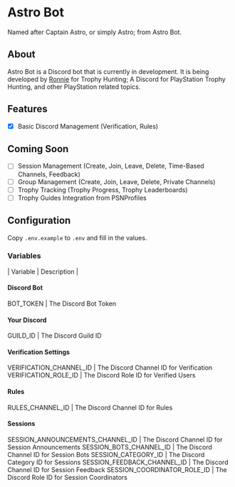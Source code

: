 # Astro Bot
Named after Captain Astro, or simply Astro; from Astro Bot. 

## About
Astro Bot is a Discord bot that is currently in development. It is being developed by [Ronnie](https://github.com/Ronniie) for Trophy Hunting; A Discord for PlayStation Trophy Hunting, and other PlayStation related topics.

## Features
- [x] Basic Discord Management (Verification, Rules)

## Coming Soon
- [ ] Session Management (Create, Join, Leave, Delete, Time-Based Channels, Feedback)
- [ ] Group Management (Create, Join, Leave, Delete, Private Channels)
- [ ] Trophy Tracking (Trophy Progress, Trophy Leaderboards)
- [ ] Trophy Guides Integration from PSNProfiles

## Configuration
Copy `.env.example` to `.env` and fill in the values.

### Variables
| Variable | Description |
#### Discord Bot
BOT_TOKEN | The Discord Bot Token

#### Your Discord
GUILD_ID | The Discord Guild ID

#### Verification Settings
VERIFICATION_CHANNEL_ID | The Discord Channel ID for Verification
VERIFICATION_ROLE_ID | The Discord Role ID for Verified Users

#### Rules
RULES_CHANNEL_ID | The Discord Channel ID for Rules

#### Sessions
SESSION_ANNOUNCEMENTS_CHANNEL_ID | The Discord Channel ID for Session Announcements
SESSION_BOTS_CHANNEL_ID | The Discord Channel ID for Session Bots
SESSION_CATEGORY_ID | The Discord Category ID for Sessions
SESSION_FEEDBACK_CHANNEL_ID | The Discord Channel ID for Session Feedback
SESSION_COORDINATOR_ROLE_ID | The Discord Role ID for Session Coordinators


